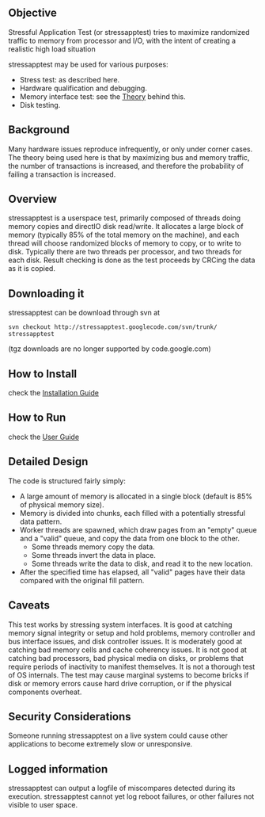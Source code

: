 ## Objective ##

Stressful Application Test (or stressapptest) tries to maximize randomized traffic to memory from processor and I/O, with the intent of creating a realistic high load situation

stressapptest may be used for various purposes:
  * Stress test: as described here.
  * Hardware qualification and debugging.
  * Memory interface test: see the [Theory](Theory.md) behind this.
  * Disk testing.

## Background ##

Many hardware issues reproduce infrequently, or only under corner cases. The theory being used here is that by maximizing bus and memory traffic, the number of transactions is increased, and therefore the probability of failing a transaction is increased.

## Overview ##

stressapptest is a userspace test, primarily composed of threads doing memory copies and directIO disk read/write. It allocates a large block of memory (typically 85% of the total memory on the machine), and each thread will choose randomized blocks of memory to copy, or to write to disk. Typically there are two threads per processor, and two threads for each disk. Result checking is done as the test proceeds by CRCing the data as it is copied.

## Downloading it ##

stressapptest can be download through svn at
```
svn checkout http://stressapptest.googlecode.com/svn/trunk/ stressapptest
```
(tgz downloads are no longer supported by code.google.com)

## How to Install ##

check the [Installation Guide](InstallationGuide.md)

## How to Run ##

check the [User Guide](UserGuide.md)

## Detailed Design ##

The code is structured fairly simply:
  * A large amount of memory is allocated in a single block (default is 85% of physical memory size).
  * Memory is divided into chunks, each filled with a potentially stressful data pattern.
  * Worker threads are spawned, which draw pages from an "empty" queue and a "valid" queue, and copy the data from one block to the other.
    * Some threads memory copy the data.
    * Some threads invert the data in place.
    * Some threads write the data to disk, and read it to the new location.
  * After the specified time has elapsed, all "valid" pages have their data compared with the original fill pattern.

## Caveats ##

This test works by stressing system interfaces. It is good at catching memory signal integrity or setup and hold problems, memory controller and bus interface issues, and disk controller issues. It is moderately good at catching bad memory cells and cache coherency issues. It is not good at catching bad processors, bad physical media on disks, or problems that require periods of inactivity to manifest themselves. It is not a thorough test of OS internals. The test may cause marginal systems to become bricks if disk or memory errors cause hard drive corruption, or if the physical components overheat.

## Security Considerations ##

Someone running stressapptest on a live system could cause other applications to become extremely slow or unresponsive.

## Logged information ##

stressapptest can output a logfile of miscompares detected during its execution. stressapptest cannot yet log reboot failures, or other failures not visible to user space.